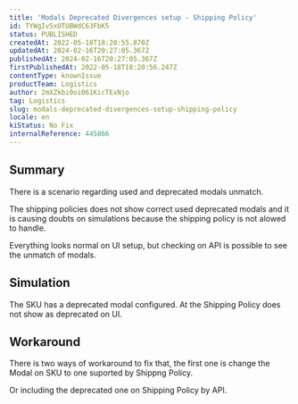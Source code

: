 ```yaml
---
title: 'Modals Deprecated Divergences setup - Shipping Policy'
id: TYWgIv5xOTUBWdC63FbK5
status: PUBLISHED
createdAt: 2022-05-18T18:20:55.870Z
updatedAt: 2024-02-16T20:27:05.367Z
publishedAt: 2024-02-16T20:27:05.367Z
firstPublishedAt: 2022-05-18T18:20:56.247Z
contentType: knownIssue
productTeam: Logistics
author: 2mXZkbi0oi061KicTExNjo
tag: Logistics
slug: modals-deprecated-divergences-setup-shipping-policy
locale: en
kiStatus: No Fix
internalReference: 445866
---
```


## Summary


There is a scenario regarding used and deprecated modals unmatch.

The shipping policies does not show correct used deprecated modals and it is causing doubts on simulations because the shipping policy is not alowed to handle.

Everything looks normal on UI setup, but checking on API is possible to see the unmatch of modals.




## Simulation


The SKU has a deprecated modal configured.
At the Shipping Policy does not show as deprecated on UI.




## Workaround


There is two ways of workaround to fix that, the first one is change the Modal on SKU to one suported by Shippng Policy.

Or including the deprecated one on Shipping Policy by API.

